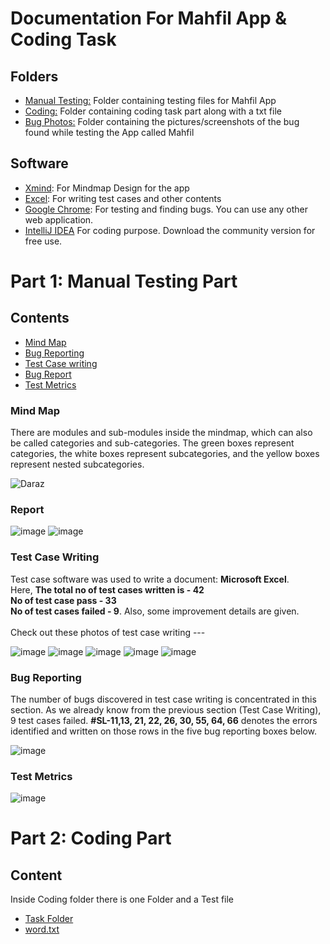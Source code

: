# Documentation For Mahfil App & Coding Task 

## Folders
- [Manual Testing:](#manual-testing)  Folder containing testing files for Mahfil App
- [Coding:](#coding) Folder containing coding task part along with a txt file
- [Bug Photos:](#bug-photos) Folder containing the pictures/screenshots of the bug found while testing the App called Mahfil


## Software 
- [Xmind](https://xmind.app): For Mindmap Design for the app
- [Excel](): For writing test cases and other contents
- [Google Chrome](https://www.google.com/chrome): For testing and finding bugs. You can use any other web application.
- [IntelliJ IDEA](https://www.jetbrains.com/idea/download/?section=windows) For coding purpose. Download the community version for free use.

# Part 1: Manual Testing Part
## Contents
- [Mind Map](#mind-map)
- [Bug Reporting](#bug-reporting)
- [Test Case writing](#test-case-writing)
- [Bug Report](#bug-report)
- [Test Metrics](#test-metrics)


### Mind Map
There are modules and sub-modules inside the mindmap, which can also be called categories and sub-categories. The green boxes represent categories, the white boxes represent subcategories, and the yellow boxes represent nested subcategories.

![Daraz](https://github.com/rashadkhan97/Tast-Case-for-DARAZ/assets/76771109/045388d4-00ef-40b3-883c-c074e4d4290e)


### Report
![image](https://github.com/rashadkhan97/Mahfil---Steadfast-IT/assets/76771109/73d0811e-b37d-4e50-a68b-60c549458b2b)
![image](https://github.com/rashadkhan97/Mahfil---Steadfast-IT/assets/76771109/eff5dbfb-7c9c-49ac-83d5-df0e1c396690)



### Test Case Writing
Test case software was used to write a document: **Microsoft Excel**. 
<br>Here, **The total no of test cases written is - 42**  </br> **No of test case pass - 33** <br>**No of test cases failed - 9**. Also, some improvement details are given.</br>
<br> Check out these photos of test case writing --- </br>

![image](https://github.com/rashadkhan97/Mahfil---Steadfast-IT/assets/76771109/c504e51d-ce4e-4ae4-b267-3fca3e90e218)
![image](https://github.com/rashadkhan97/Mahfil---Steadfast-IT/assets/76771109/20979c49-5628-45b7-8bbc-38646fe2dc97)
![image](https://github.com/rashadkhan97/Mahfil---Steadfast-IT/assets/76771109/ac915af6-b30f-4fa5-857c-44439bd85dc1)
![image](https://github.com/rashadkhan97/Mahfil---Steadfast-IT/assets/76771109/f45e7165-9af7-48b6-9310-3e47e84c8067)
![image](https://github.com/rashadkhan97/Mahfil---Steadfast-IT/assets/76771109/df27042f-3967-4b13-98d4-de064184e8f3)

### Bug Reporting
The number of bugs discovered in test case writing is concentrated in this section. As we already know from the previous section (Test Case Writing), 9 test cases failed. **#SL-11,13, 21, 22, 26, 30, 55, 64, 66** denotes the errors identified and written on those rows in the five bug reporting boxes below.

![image](https://github.com/rashadkhan97/Mahfil---Steadfast-IT/assets/76771109/1dcb0a2e-a087-4c37-b212-33611fb71a31)


### Test Metrics

![image](https://github.com/rashadkhan97/Mahfil---Steadfast-IT/assets/76771109/da54a512-53d2-4930-86c6-94d84da3b550)

# Part 2: Coding Part
## Content
Inside Coding folder there is one Folder and a Test file
- [Task Folder](#task-folder)
- [word.txt](#word.txt)
